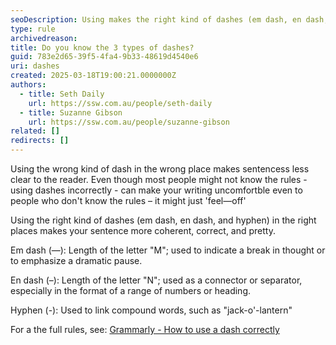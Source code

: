 ```yaml
---
seoDescription: Using makes the right kind of dashes (em dash, en dash, and hyphen) in the right places makes your sentence more coherent, correct, and pretty.
type: rule
archivedreason:
title: Do you know the 3 types of dashes?
guid: 783e2d65-39f5-4fa4-9b33-48619d4540e6
uri: dashes
created: 2025-03-18T19:00:21.0000000Z
authors:
  - title: Seth Daily
    url: https://ssw.com.au/people/seth-daily
  - title: Suzanne Gibson
    url: https://ssw.com.au/people/suzanne-gibson
related: []
redirects: []
---
```


Using the wrong kind of dash in the wrong place makes sentencess less clear to the reader. Even though most people might not know the rules - using dashes incorrectly - can make your writing uncomfortble even to people who don't know the rules – it might just 'feel—off'

Using the right kind of dashes (em dash, en dash, and hyphen) in the right places makes your sentence more coherent, correct, and pretty.

<!--endintro-->

Em dash (—): Length of the letter "M"; used to indicate a break in thought or to emphasize a dramatic pause.

En dash (–): Length of the letter "N"; used as a connector or separator, especially in the format of a range of numbers or heading.

Hyphen (-): Used to link compound words, such as "jack-o'-lantern"

For a the full rules, see: [Grammarly - How to use a dash correctly](https://www.grammarly.com/blog/punctuation-capitalization/dash/)
